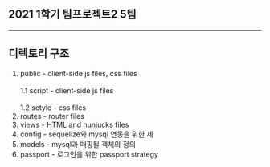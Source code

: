## 2021 1학기 팀프로젝트2 5팀
- - -
## 디렉토리 구조
1. public - client-side js files,  css files<br>  
   1.1 script - client-side js files<br>  
   1.2 sctyle - css files<br>
2. routes - router files
3. views - HTML and nunjucks files
4. config - sequelize와 mysql 연동을 위한 세
5. models - mysql과 매핑될 객체의 정의
6. passport - 로그인을 위한 passport strategy
